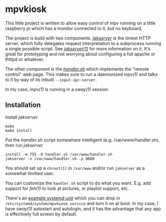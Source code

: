 mpvkiosk
========

This little project is written to allow easy control of mpv running on a
little raspberry pi which has a monitor connected to it, but no keyboard.

The project is build with two components. [*jakserver*](./jakserver.c) is the tiniest HTTP
server, which fully delegates request interpretation to a subprocess running
a single possible script. See [*jakserver(1)*](./jakserver.1) for more
information on it. It's great for prototyping and not worrying about configuring
a full apache or thttpd or whatever.

The other component is the [*handler.sh*](./handler.sh) which implements the
"remote control" web page. This makes sure to run a daemonized *mpv(1)* and
talks to it by way of its inbuilt `--input-ipc-server`.

In my case, *mpv(1)* is running in a *sway(1)* session.

Installation
------------

Install *jakserver*

    make
    make install

Put the *handler.sh* script somewhere intelligent (e.g. /var/www/handler.sh),
then run *jakserver*

    install -m 755 -D handler.sh /var/www/handler.sh
    jakserver -x /var/www/handler.sh -p 8080

You should set up a `chroot(1)` in `/var/www` and/or run `jakserver` as
a somewhat limitted user.

You can customize the `handler.sh` script to do what you want. E.g. add
support for *feh(1)* to look at pictures, or playlist support, etc.

There's an [example systemd unit](./mpvkiosk.service) which you can drop
in `/etc/systemd/system/mpvkiosk.service` and turn it on at boot. In my case,
I have *sway(1)* autostart and autologin, and it has the advantage that any
app is effectively full screen by default.
